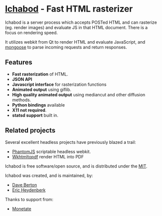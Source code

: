 # [Ichabod](http://ichabod.org) - Fast HTML rasterizer

Ichabod is a server process which accepts POSTed HTML and can
rasterize (eg. render images) and evaluate JS in that HTML
document. There is a focus on rendering speed.

It utilizes webkit from Qt to render HTML and evaluate JavaScript, and
[mongoose](https://github.com/cesanta/mongoose) to parse incoming
requests and return responses.


## Features

- **Fast rasterization** of HTML.
- **JSON API** 
- **Javascript interface** for rasterization functions
- **Animated output** using giflib. 
- **High quality animated output** using mediancut and other diffusion methods.
- **Python bindings** available
- **X11 not required**.
- **statsd support** built in.

## Related projects

Several excellent headless projects have previously blazed a trail:

- [PhantomJS](http://phantomjs.org) scriptable headless webkit.
- [Wkhtmltopdf](http://wkhtmltopdf.org) render HTML into PDF 

Ichabod is free software/open source, and is distributed under the [MIT](http://opensource.org/licenses/MIT).

Ichabod was created, and is maintained, by:

- [Dave Berton](http://mosey.org)
- [Eric Heydenberk](http://heydenberk.com)

Thanks to support from:

- [Monetate](http://engineering.monetate.com)

